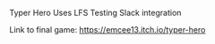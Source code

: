 Typer Hero
Uses LFS
Testing Slack integration

Link to final game:
https://emcee13.itch.io/typer-hero
